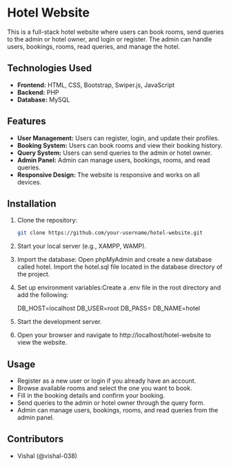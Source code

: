 # Hotel Website

This is a full-stack hotel website where users can book rooms, send queries to the admin or hotel owner, and login or register. The admin can handle users, bookings, rooms, read queries, and manage the hotel.

## Technologies Used

- **Frontend:** HTML, CSS, Bootstrap, Swiper.js, JavaScript
- **Backend:** PHP
- **Database:** MySQL

## Features

- **User Management:** Users can register, login, and update their profiles.
- **Booking System:** Users can book rooms and view their booking history.
- **Query System:** Users can send queries to the admin or hotel owner.
- **Admin Panel:** Admin can manage users, bookings, rooms, and read queries.
- **Responsive Design:** The website is responsive and works on all devices.

## Installation

1. Clone the repository:

   ```bash
   git clone https://github.com/your-username/hotel-website.git

2. Start your local server (e.g., XAMPP, WAMP).
3. Import the database:
   Open phpMyAdmin and create a new database called hotel.
   Import the hotel.sql file located in the database directory of the project.
4. Set up environment variables:Create a .env file in the root directory and add the following:
   
   DB_HOST=localhost
   DB_USER=root
   DB_PASS=
   DB_NAME=hotel

5. Start the development server.
6. Open your browser and navigate to http://localhost/hotel-website to view the website.

## Usage

- Register as a new user or login if you already have an account.
- Browse available rooms and select the one you want to book.
- Fill in the booking details and confirm your booking.
- Send queries to the admin or hotel owner through the query form.
- Admin can manage users, bookings, rooms, and read queries from the admin panel.

## Contributors

- Vishal (@vishal-038)


